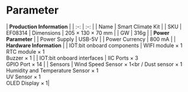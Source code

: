 ﻿---
sidebar_position: 2
sidebar_label: Parameter
---

# Parameter

| **Production Information** |
| :-: | :-: |
| Name | Smart Climate Kit |
| SKU | EF08314 |
 Dimensions | 205 × 130 × 70 mm |
| GW | 316g |
| **Power Parameter** |
| Power Supply | USB-5V |
| Power Currency | 800 mA |
| **Hardware Information** |
| IOT:bit onboard components | WIFI module × 1<br /> RTC module × 1<br /> Buzzer × 1 |
| IOT:bit onboard interfaces | IIC Ports × 3<br /> GPIO Port × 14 |
| Sensors | Wind Speed Sensor × 1<br / Dust sensor × 1<br /> Humidity and Temperature Sensor × 1<br /> UV Sensor × 1<br /> OLED Display × 1|
